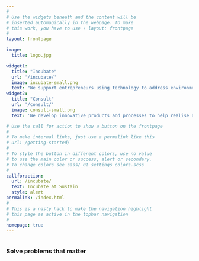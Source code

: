 ```yaml
---
#
# Use the widgets beneath and the content will be
# inserted automagically in the webpage. To make
# this work, you have to use › layout: frontpage
#
layout: frontpage

image:
  title: logo.jpg

widget1:
  title: "Incubate"
  url: '/incubate/'
  image: incubate-small.png
  text: "We support entrepreneurs using technology to address environmental challenges with free coworking space and access to technology platforms, mentors and partners. Apply to solve real world problems around us."
widget2:
  title: "Consult"
  url: '/consult/'
  image: consult-small.png
  text: 'We develop innovative products and processes to help realise a more sustainable world. Get in touch to find out how we can help you reduce your environmental impact while gaining economic value.'

# Use the call for action to show a button on the frontpage
#
# To make internal links, just use a permalink like this
# url: /getting-started/
#
# To style the button in different colors, use no value
# to use the main color or success, alert or secondary.
# To change colors see sass/_01_settings_colors.scss
#
callforaction:
  url: /incubate/
  text: Incubate at Sustain
  style: alert
permalink: /index.html
#
# This is a nasty hack to make the navigation highlight
# this page as active in the topbar navigation
#
homepage: true
---
```


<div class="small-6 large-centered columns">
	<h3 align="center">Solve problems that matter</h3>
</div>

